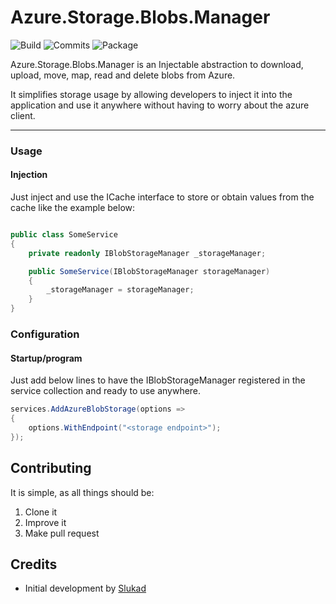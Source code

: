 # Azure.Storage.Blobs.Manager

![Build](https://img.shields.io/github/actions/workflow/status/Matozap/Azure.Storage.Blobs.Manager/build.yml?style=for-the-badge&logo=github&color=0D7EBF)
![Commits](https://img.shields.io/github/last-commit/Matozap/Azure.Storage.Blobs.Manager?style=for-the-badge&logo=github&color=0D7EBF)
![Package](https://img.shields.io/nuget/dt/Azure.Storage.Blobs.Manager?style=for-the-badge&logo=nuget&color=0D7EBF)


Azure.Storage.Blobs.Manager is an Injectable abstraction to download, upload, move, map, read and delete blobs from Azure.


It simplifies storage usage by allowing developers to inject it into the application and use it anywhere
without having to worry about the azure client. 

------------------------------

### Usage

#### Injection

Just inject and use the ICache interface to store or obtain values from the cache like the example below:

```csharp

public class SomeService
{
    private readonly IBlobStorageManager _storageManager;

    public SomeService(IBlobStorageManager storageManager)
    {
        _storageManager = storageManager;
    }    
}

```


### Configuration

#### Startup/program 

Just add below lines to have the IBlobStorageManager registered in the service collection and ready to use anywhere.

```csharp
services.AddAzureBlobStorage(options =>
{
    options.WithEndpoint("<storage endpoint>");
});
```

###

## Contributing

It is simple, as all things should be:

1. Clone it
2. Improve it
3. Make pull request

## Credits

- Initial development by [Slukad](https://github.com/Slukad)
